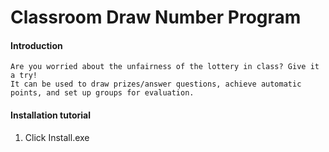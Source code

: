 # Classroom Draw Number Program

#### Introduction
    Are you worried about the unfairness of the lottery in class? Give it a try!
    It can be used to draw prizes/answer questions, achieve automatic points, and set up groups for evaluation.

#### Installation tutorial

1. Click Install.exe


